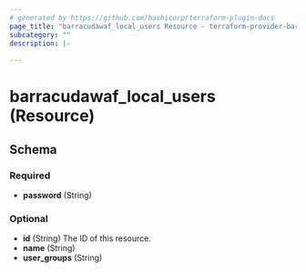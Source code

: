```yaml
---
# generated by https://github.com/hashicorp/terraform-plugin-docs
page_title: "barracudawaf_local_users Resource - terraform-provider-barracudawaf"
subcategory: ""
description: |-
  
---
```


# barracudawaf_local_users (Resource)





<!-- schema generated by tfplugindocs -->
## Schema

### Required

- **password** (String)

### Optional

- **id** (String) The ID of this resource.
- **name** (String)
- **user_groups** (String)


